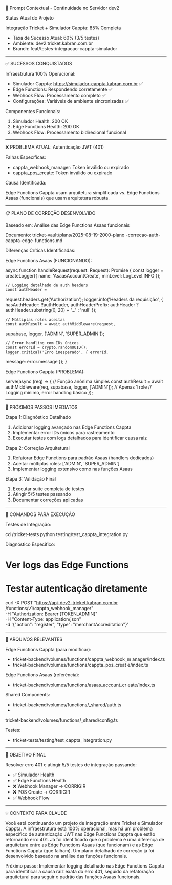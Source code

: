  🚀 Prompt Contextual - Continuidade no Servidor dev2

  Status Atual do Projeto

  Integração Tricket + Simulador Cappta: 85% Completa

  - Taxa de Sucesso Atual: 60% (3/5 testes)
  - Ambiente: dev2.tricket.kabran.com.br
  - Branch: feat/testes-integracao-cappta-simulador

  ---
  ✅ SUCESSOS CONQUISTADOS

  Infraestrutura 100% Operacional:

  - Simulador Cappta:
  https://simulador-cappta.kabran.com.br ✅
  - Edge Functions: Respondendo corretamente ✅
  - Webhook Flow: Processamento completo ✅
  - Configurações: Variáveis de ambiente sincronizadas
   ✅

  Componentes Funcionais:

  1. Simulador Health: 200 OK
  2. Edge Functions Health: 200 OK
  3. Webhook Flow: Processamento bidirecional
  funcional

  ---
  ❌ PROBLEMA ATUAL: Autenticação JWT (401)

  Falhas Específicas:

  - cappta_webhook_manager: Token inválido ou expirado
  - cappta_pos_create: Token inválido ou expirado

  Causa Identificada:

  Edge Functions Cappta usam arquitetura simplificada
  vs. Edge Functions Asaas (funcionais) que usam
  arquitetura robusta.

  ---
  📋 PLANO DE CORREÇÃO DESENVOLVIDO

  Baseado em: Análise das Edge Functions Asaas 
  funcionais

  Documento: tricket-vault/plans/2025-08-19-2000-plano
  -correcao-auth-cappta-edge-functions.md

  Diferenças Críticas Identificadas:

  Edge Functions Asaas (FUNCIONANDO):

  async function handleRequest(request: Request): 
  Promise<Response> {
    const logger = createLogger({ name:
  'AsaasAccountCreate', minLevel: LogLevel.INFO });

    // Logging detalhado de auth headers
    const authHeader =
  request.headers.get('Authorization');
    logger.info('Headers da requisição', {
      hasAuthHeader: !!authHeader,
      authHeaderPrefix: authHeader ?
  authHeader.substring(0, 20) + '...' : 'null'
    });

    // Múltiplas roles aceitas
    const authResult = await authMiddleware(request,
  supabase, logger, ['ADMIN', 'SUPER_ADMIN']);

    // Error handling com IDs únicos
    const errorId = crypto.randomUUID();
    logger.critical('Erro inesperado', { errorId,
  message: error.message });
  }

  Edge Functions Cappta (PROBLEMA):

  serve(async (req) => {  // Função anônima simples
    const authResult = await authMiddleware(req,
  supabase, logger, ['ADMIN']); // Apenas 1 role
    // Logging mínimo, error handling básico
  });

  ---
  🎯 PRÓXIMOS PASSOS IMEDIATOS

  Etapa 1: Diagnóstico Detalhado

  1. Adicionar logging avançado nas Edge Functions
  Cappta
  2. Implementar error IDs únicos para rastreamento
  3. Executar testes com logs detalhados para
  identificar causa raiz

  Etapa 2: Correção Arquitetural

  1. Refatorar Edge Functions para padrão Asaas
  (handlers dedicados)
  2. Aceitar múltiplas roles: ['ADMIN', 'SUPER_ADMIN']
  3. Implementar logging extensivo como nas funções
  Asaas

  Etapa 3: Validação Final

  1. Executar suite completa de testes
  2. Atingir 5/5 testes passando
  3. Documentar correções aplicadas

  ---
  🔧 COMANDOS PARA EXECUÇÃO

  Testes de Integração:

  cd /tricket-tests
  python testing/test_cappta_integration.py

  Diagnóstico Específico:

  # Ver logs das Edge Functions
  # Testar autenticação diretamente
  curl -X POST "https://api-dev2-tricket.kabran.com.br
  /functions/v1/cappta_webhook_manager" \
    -H "Authorization: Bearer [TOKEN_ADMIN]" \
    -H "Content-Type: application/json" \
    -d '{"action": "register", "type": 
  "merchantAccreditation"}'

  ---
  📁 ARQUIVOS RELEVANTES

  Edge Functions Cappta (para modificar):

  - tricket-backend/volumes/functions/cappta_webhook_m
  anager/index.ts
  - tricket-backend/volumes/functions/cappta_pos_creat
  e/index.ts

  Edge Functions Asaas (referência):

  - tricket-backend/volumes/functions/asaas_account_cr
  eate/index.ts

  Shared Components:

  - tricket-backend/volumes/functions/_shared/auth.ts
  -
  tricket-backend/volumes/functions/_shared/config.ts

  Testes:

  - tricket-tests/testing/test_cappta_integration.py

  ---
  🎯 OBJETIVO FINAL

  Resolver erro 401 e atingir 5/5 testes de integração
   passando:
  - ✅ Simulador Health
  - ✅ Edge Functions Health
  - ❌ Webhook Manager → CORRIGIR
  - ❌ POS Create → CORRIGIR
  - ✅ Webhook Flow

  ---
  💡 CONTEXTO PARA CLAUDE

  Você está continuando um projeto de integração entre
   Tricket e Simulador Cappta. A infraestrutura está 
  100% operacional, mas há um problema específico de 
  autenticação JWT nas Edge Functions Cappta que estão
   retornando erro 401. Já foi identificado que o 
  problema é uma diferença de arquitetura entre as 
  Edge Functions Asaas (que funcionam) e as Edge 
  Functions Cappta (que falham). Um plano detalhado de
   correção já foi desenvolvido baseado na análise das
   funções funcionais.

  Próximo passo: Implementar logging detalhado nas
  Edge Functions Cappta para identificar a causa raiz
  exata do erro 401, seguido da refatoração
  arquitetural para seguir o padrão das funções Asaas
  funcionais.